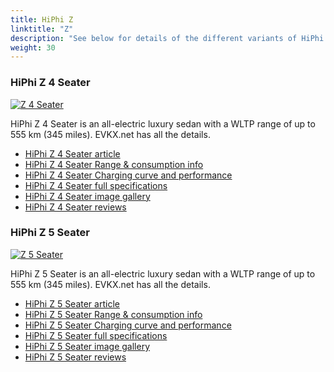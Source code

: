 ```yaml
---
title: HiPhi Z
linktitle: "Z"
description: "See below for details of the different variants of HiPhi Z"
weight: 30
---
```

### HiPhi Z 4 Seater

<a href="z_4_seater/"><img src="https://media.evkx.net/multimedia/models/hiphi/z/z_4_seater/main_1_st.jpg" class="img-fluid" alt="Z 4 Seater" ></a>

HiPhi Z 4 Seater is an all-electric luxury sedan with a WLTP range of up to 555 km (345 miles). EVKX.net has all the details. 

- [HiPhi Z 4 Seater article](z_4_seater/)
- [HiPhi Z 4 Seater Range & consumption info](z_4_seater/rangeandconsumption)
- [HiPhi Z 4 Seater Charging curve and performance](z_4_seater/chargingcurve)
- [HiPhi Z 4 Seater full specifications](z_4_seater/specifications)
- [HiPhi Z 4 Seater image gallery](z_4_seater/gallery)
- [HiPhi Z 4 Seater reviews](z_4_seater/reviews)

### HiPhi Z 5 Seater

<a href="z_5_seater/"><img src="https://media.evkx.net/multimedia/models/hiphi/z/z_5_seater/main_1_st.jpg" class="img-fluid" alt="Z 5 Seater" ></a>

HiPhi Z 5 Seater is an all-electric luxury sedan with a WLTP range of up to 555 km (345 miles). EVKX.net has all the details. 

- [HiPhi Z 5 Seater article](z_5_seater/)
- [HiPhi Z 5 Seater Range & consumption info](z_5_seater/rangeandconsumption)
- [HiPhi Z 5 Seater Charging curve and performance](z_5_seater/chargingcurve)
- [HiPhi Z 5 Seater full specifications](z_5_seater/specifications)
- [HiPhi Z 5 Seater image gallery](z_5_seater/gallery)
- [HiPhi Z 5 Seater reviews](z_5_seater/reviews)

